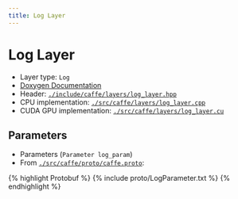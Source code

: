 ```yaml
---
title: Log Layer
---
```


# Log Layer

* Layer type: `Log`
* [Doxygen Documentation](http://caffe.berkeleyvision.org/doxygen/classcaffe_1_1LogLayer.md)
* Header: [`./include/caffe/layers/log_layer.hpp`](https://github.com/BVLC/caffe/blob/master/include/caffe/layers/log_layer.hpp)
* CPU implementation: [`./src/caffe/layers/log_layer.cpp`](https://github.com/BVLC/caffe/blob/master/src/caffe/layers/log_layer.cpp)
* CUDA GPU implementation: [`./src/caffe/layers/log_layer.cu`](https://github.com/BVLC/caffe/blob/master/src/caffe/layers/log_layer.cu)

## Parameters

* Parameters (`Parameter log_param`)
* From [`./src/caffe/proto/caffe.proto`](https://github.com/BVLC/caffe/blob/master/src/caffe/proto/caffe.proto):

{% highlight Protobuf %}
{% include proto/LogParameter.txt %}
{% endhighlight %}
